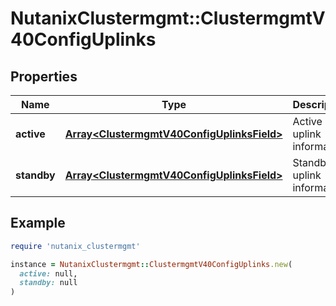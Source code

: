 # NutanixClustermgmt::ClustermgmtV40ConfigUplinks

## Properties

| Name | Type | Description | Notes |
| ---- | ---- | ----------- | ----- |
| **active** | [**Array&lt;ClustermgmtV40ConfigUplinksField&gt;**](ClustermgmtV40ConfigUplinksField.md) | Active uplink information. | [optional] |
| **standby** | [**Array&lt;ClustermgmtV40ConfigUplinksField&gt;**](ClustermgmtV40ConfigUplinksField.md) | Standby uplink information. | [optional] |

## Example

```ruby
require 'nutanix_clustermgmt'

instance = NutanixClustermgmt::ClustermgmtV40ConfigUplinks.new(
  active: null,
  standby: null
)
```

